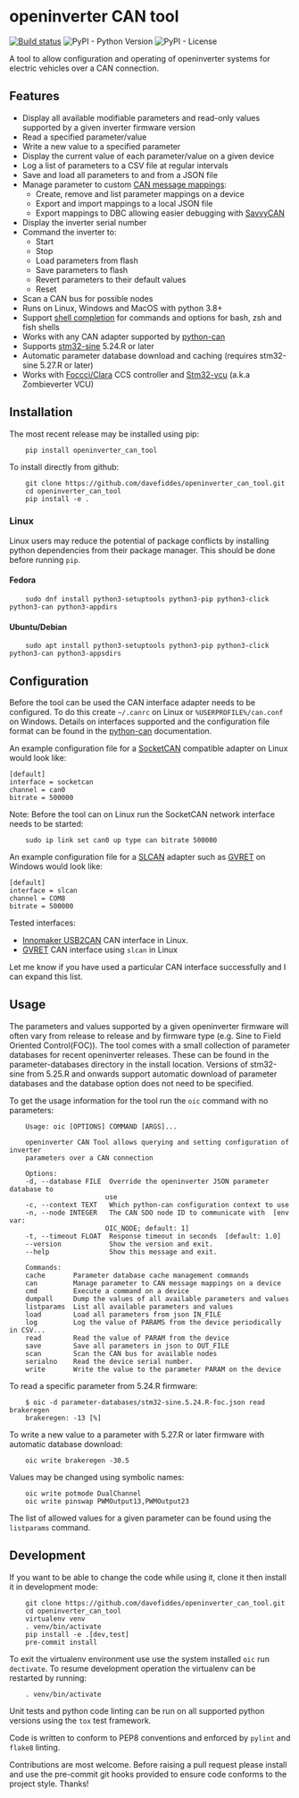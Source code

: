 # openinverter CAN tool

[![Build status](../../actions/workflows/test.yml/badge.svg)](../../actions/workflows/test.yml)
![PyPI - Python Version](https://img.shields.io/pypi/pyversions/openinverter-can-tool)
![PyPI - License](https://img.shields.io/pypi/l/openinverter-can-tool)

A tool to allow configuration and operating of openinverter systems for
electric vehicles over a CAN connection.

## Features

* Display all available modifiable parameters and read-only values supported by a given inverter firmware version
* Read a specified parameter/value
* Write a new value to a specified parameter
* Display the current value of each parameter/value on a given device
* Log a list of parameters to a CSV file at regular intervals
* Save and load all parameters to and from a JSON file
* Manage parameter to custom [CAN message mappings](docs/can-mapping.md):
  * Create, remove and list parameter mappings on a device
  * Export and import mappings to a local JSON file
  * Export mappings to DBC allowing easier debugging with [SavvyCAN](https://savvycan.com/)
* Display the inverter serial number
* Command the inverter to:
  * Start
  * Stop
  * Load parameters from flash
  * Save parameters to flash
  * Revert parameters to their default values
  * Reset
* Scan a CAN bus for possible nodes
* Runs on Linux, Windows and MacOS with python 3.8+
* Support [shell completion](docs/shell-completion.md) for commands and options for bash, zsh and fish shells
* Works with any CAN adapter supported by [python-can](https://pypi.org/project/python-can/)
* Supports [stm32-sine](https://github.com/jsphuebner/stm32-sine) 5.24.R or later
* Automatic parameter database download and caching (requires stm32-sine 5.27.R or later)
* Works with [Foccci/Clara](https://github.com/uhi22/ccs32clara) CCS controller and [Stm32-vcu](https://github.com/damienmaguire/Stm32-vcu) (a.k.a Zombieverter VCU)

## Installation

The most recent release may be installed using pip:

```text
    pip install openinverter_can_tool
```

To install directly from github:

```text
    git clone https://github.com/davefiddes/openinverter_can_tool.git
    cd openinverter_can_tool
    pip install -e .
```

### Linux

Linux users may reduce the potential of package conflicts by installing python dependencies from their package manager. This should be done before running `pip`.

#### Fedora

```text
    sudo dnf install python3-setuptools python3-pip python3-click python3-can python3-appdirs
```

#### Ubuntu/Debian

```text
    sudo apt install python3-setuptools python3-pip python3-click python3-can python3-appsdirs
```

## Configuration

Before the tool can be used the CAN interface adapter needs to be configured. To do this create `~/.canrc` on Linux or `%USERPROFILE%/can.conf` on Windows. Details on interfaces supported and the configuration file format can be found in the [python-can](https://python-can.readthedocs.io/en/stable/installation.html) documentation.

An example configuration file for a [SocketCAN](https://python-can.readthedocs.io/en/stable/interfaces/socketcan.html) compatible adapter on Linux would look like:

```text
[default]
interface = socketcan
channel = can0
bitrate = 500000
```

Note: Before the tool can on Linux run the SocketCAN network interface needs to be started:

```text
    sudo ip link set can0 up type can bitrate 500000
```

An example configuration file for a [SLCAN](https://python-can.readthedocs.io/en/stable/interfaces/slcan.html) adapter such as [GVRET](https://github.com/collin80/GVRET) on Windows would look like:

```text
[default]
interface = slcan
channel = COM8
bitrate = 500000
```

Tested interfaces:

* [Innomaker USB2CAN](https://www.inno-maker.com/product/usb2can-cable/) CAN interface in Linux.
* [GVRET](https://github.com/collin80/GVRET) CAN interface using `slcan` in Linux

Let me know if you have used a particular CAN interface successfully and I can expand this list.

## Usage

The parameters and values supported by a given openinverter firmware will often vary from release to release and by firmware type (e.g. Sine to Field Oriented Control(FOC)). The tool comes with a small collection of  parameter databases for recent openinverter releases. These can be found in the parameter-databases directory in the install location. Versions of stm32-sine from 5.25.R and onwards support automatic download of parameter databases and the database option does not need to be specified.

To get the usage information for the tool run the `oic` command with no parameters:

```text
    Usage: oic [OPTIONS] COMMAND [ARGS]...

    openinverter CAN Tool allows querying and setting configuration of inverter
    parameters over a CAN connection

    Options:
    -d, --database FILE  Override the openinverter JSON parameter database to
                        use
    -c, --context TEXT   Which python-can configuration context to use
    -n, --node INTEGER   The CAN SDO node ID to communicate with  [env var:
                        OIC_NODE; default: 1]
    -t, --timeout FLOAT  Response timeout in seconds  [default: 1.0]
    --version            Show the version and exit.
    --help               Show this message and exit.

    Commands:
    cache       Parameter database cache management commands
    can         Manage parameter to CAN message mappings on a device
    cmd         Execute a command on a device
    dumpall     Dump the values of all available parameters and values
    listparams  List all available parameters and values
    load        Load all parameters from json IN_FILE
    log         Log the value of PARAMS from the device periodically in CSV...
    read        Read the value of PARAM from the device
    save        Save all parameters in json to OUT_FILE
    scan        Scan the CAN bus for available nodes
    serialno    Read the device serial number.
    write       Write the value to the parameter PARAM on the device
```

To read a specific parameter from 5.24.R firmware:

```text
    $ oic -d parameter-databases/stm32-sine.5.24.R-foc.json read brakeregen
    brakeregen: -13 [%]
```

To write a new value to a parameter with 5.27.R or later firmware with automatic database download:

```text
    oic write brakeregen -30.5
```

Values may be changed using symbolic names:

```text
    oic write potmode DualChannel
    oic write pinswap PWMOutput13,PWMOutput23
```

The list of allowed values for a given parameter can be found using the `listparams` command.

## Development

If you want to be able to change the code while using it, clone it then install
it in development mode:

```text
    git clone https://github.com/davefiddes/openinverter_can_tool.git
    cd openinverter_can_tool
    virtualenv venv
    . venv/bin/activate
    pip install -e .[dev,test]
    pre-commit install
```

To exit the virtualenv environment use use the system installed `oic` run `dectivate`. To resume development operation the virtualenv can be restarted by running:

```text
    . venv/bin/activate
```

Unit tests and python code linting can be run on all supported python versions using the `tox` test framework.

Code is written to conform to PEP8 conventions and enforced by `pylint` and `flake8` linting.

Contributions are most welcome. Before raising a pull request please install and use the pre-commit git hooks provided to ensure code conforms to the project style. Thanks!
